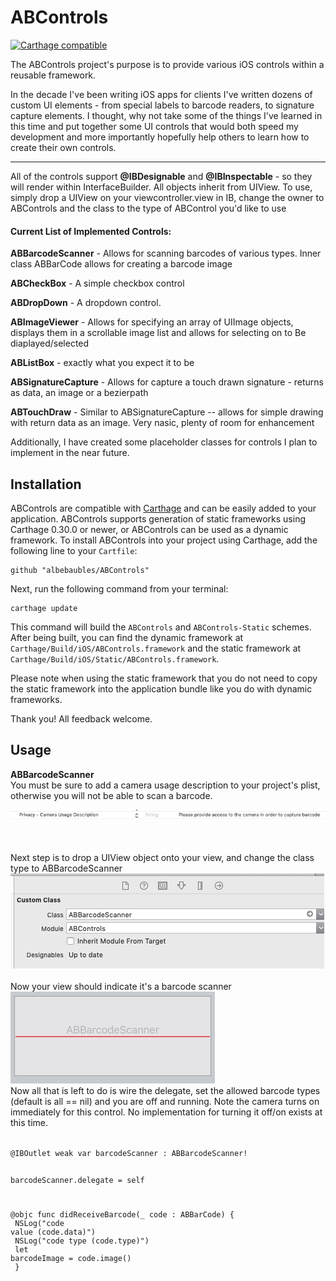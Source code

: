 # ABControls

[![Carthage compatible](https://img.shields.io/badge/Carthage-compatible-4BC51D.svg?style=flat)](https://github.com/Carthage/Carthage)

The ABControls project's purpose is to provide various iOS controls within
 a reusable framework.

In the decade I've been writing iOS apps for clients I've written dozens of
 custom UI elements - from special labels to barcode readers, to signature 
 capture elements.  I thought, why not take some of the things I've learned
 in this time and put together some UI controls that would both speed my 
 development and more importantly hopefully help others to learn how to create
  their own controls.

---
All of the controls support **@IBDesignable** and **@IBInspectable** - so they will render within InterfaceBuilder.  All objects inherit from UIView.    To use, simply drop a UIView on your viewcontroller.view in IB, change the  owner to ABControls and the class to the type of ABControl you'd like to use

#### Current List of Implemented Controls:

**ABBarcodeScanner** - Allows for scanning barcodes of various types.  Inner class ABBarCode allows for creating a barcode image

**ABCheckBox** - A simple checkbox control

**ABDropDown** - A dropdown control.  

**ABImageViewer** - Allows for specifying an array of UIImage objects, displays them in a scrollable image list and allows for selecting on to Be diaplayed/selected

**ABListBox** - exactly what you expect it to be

**ABSignatureCapture** - Allows for capture a touch drawn signature - returns as data, an image or a bezierpath

**ABTouchDraw** - Similar to ABSignatureCapture -- allows for simple drawing with return data as an image.  Very nasic, plenty of room for enhancement

Additionally, I have created some placeholder classes for controls I plan to implement in the near future.



## Installation

ABControls are compatible with [Carthage](https://github.com/Carthage/Carthage)
and can be easily added to your application. ABControls supports generation
of static frameworks using Carthage 0.30.0 or newer, or ABControls can be
used as a dynamic framework. To install ABControls into your project using
Carthage, add the following line to your `Cartfile`:

    github "albebaubles/ABControls"

Next, run the following command from your terminal:

    carthage update

This command will build the `ABControls` and `ABControls-Static` schemes.
After being built, you can find the dynamic framework at
`Carthage/Build/iOS/ABControls.framework` and the static framework at
`Carthage/Build/iOS/Static/ABControls.framework`.

Please note when using the static framework that you do not need to copy
the static framework into the application bundle like you do with dynamic
frameworks.

Thank you!  All feedback welcome.

## Usage

**ABBarcodeScanner**<br />
You must be sure to add a camera usage description to your project's plist, otherwise you will not
be able to scan a barcode. 

![camera access setting](docs/img/cameraAccess.png "plist camera usage statement")

 <br /><br />
Next step is to drop a UIView object onto your view, and change the class type to ABBarcodeScanner
![set class](docs/img/abbarcodeSetClass.png )
<br /><br />
Now your view should indicate it's a barcode scanner<br />
![set class](docs/img/ABBarcodeScanner.png )
<br />
Now all that is left to do is wire the delegate, set the allowed barcode types 
(default is all == nil) and you are off and running.  Note the camera turns on
immediately for this control.  No implementation for turning it off/on exists at this time.

<code>
@IBOutlet weak var barcodeScanner : ABBarcodeScanner!

barcodeScanner.delegate = self

@objc func didReceiveBarcode(_ code : ABBarCode) {<br/>
    NSLog("code value \(code.data)")<br />
    NSLog("code type \(code.type)")<br />
    let barcodeImage = code.image()<br />
}<br />


</code>